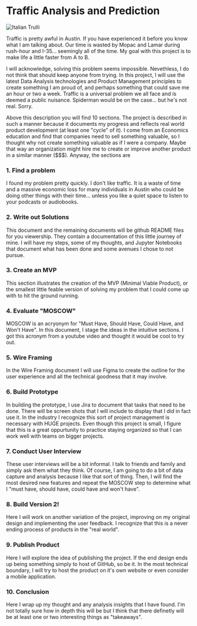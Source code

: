 # Traffic Analysis and Prediction

<img src="pic_trulli.jpg" alt="Italian Trulli">

Traffic is pretty awful in Austin. If you have experienced it before you know what I am talking about. Our time is wasted by Mopac and Lamar during rush-hour and I-35... seemingly all of the time. My goal with this project is to make life a little faster from A to B.

I will acknowledge, solving this problem seems impossible. Nevethless, I do not think that should keep anyone from trying. In this project, I will use the latest Data Analysis technologies and Product Management principles to create something I am proud of, and perhaps something that could save me an hour or two a week. Traffic is a universal problem we all face and is deemed a public nuisance. Spiderman would be on the case... but he's not real. Sorry.

Above this description you will find 10 sections. The project is described in such a manner because it documents my progress and reflects real world product development (at least one "cycle" of it). I come from an Economics education and find that companies need to sell something valuable, so I thought why not create something valuable as if I were a company. Maybe that way an organization might hire me to create or improve another product in a similar manner ($$$). Anyway, the sections are

### 1. Find a problem

I found my problem pretty quickly. I don't like traffic. It is a waste of time and a massive economic loss for many individuals in Austin who could be doing other things with their time... unless you like a quiet space to listen to your podcasts or audiobooks.

### 2. Write out Solutions

This document and the remaining documents will be github README files for you viewership. They contain a documentation of this little journey of mine. I will have my steps, some of my thoughts, and Jupyter Notebooks that document what has been done and some avenues I chose to not pursue.

### 3. Create an MVP

This section illustrates the creation of the MVP (Minimal Viable Product), or the smallest little feable version of solving my problem that I could come up with to hit the ground running.

### 4. Evaluate "MOSCOW"

MOSCOW is an acryonym for "Must Have, Should Have, Could Have, and Won't Have". In this document, I stage the ideas in the intuitive sections. I got this acronym from a youtube video and thought it would be cool to try out.

### 5. Wire Framing

In the Wire Framing document I will use Figma to create the outline for the user experience and all the technical goodness that it may involve.

### 6. Build Prototype

In building the prototype, I use Jira to document that tasks that need to be done. There will be screen shots that I will include to display that I did in fact use it. In the industry I recognize this sort of project management is necessary with HUGE projects. Even though this project is small, I figure that this is a great oppurtunity to practice staying organized so that I can work well with teams on bigger projects.

### 7. Conduct User Interview

These user interviews will be a bit informal. I talk to friends and family and simply ask them what they think. Of course, I am going to do a bit of data capture and analysis because I like that sort of thing. Then, I will find the most desired new features and repeat the MOSCOW step to determine what I "must have, should have, could have and won't have".

### 8. Build Version 2!

Here I will work on another variation of the project, improving on my original design and implementing the user feedback. I recognize that this is a never ending process of products in the "real world".

### 9. Publish Product

Here I will explore the idea of publishing the project. If the end design ends up being something simply to host of GitHub, so be it. In the most technical boundary, I will try to host the product on it's own website or even consider a mobile application.

### 10. Conclusion

Here I wrap up my thought and any analysis insights that I have found. I'm not totally sure how in depth this will be but I think that there definetly will be at least one or two interesting things as "takeaways".
